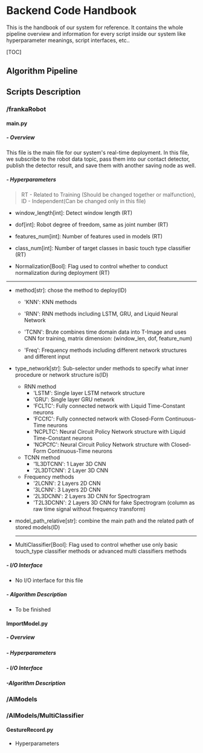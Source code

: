 # Backend Code Handbook

This is the handbook of our system for reference. It contains the whole pipeline overview and information for every script inside our system like hyperparameter meanings, script interfaces, etc..

[TOC]

## Algorithm Pipeline



## Scripts Description

### /frankaRobot

#### main.py

##### - Overview

This file is the main file for our system's real-time deployment. In this file, we subscribe to the robot data topic, pass them into our contact detector,  publish the detector result, and save them with another saving node as well. 

##### - Hyperparameters

> RT - Related to Training (Should be changed together or malfunction), ID - Independent(Can be changed only in this file)

- window_length[int]: Detect window length (RT)

- dof[int]: Robot degree of freedom, same as joint number (RT)

- features_num[int]: Number of features used in models (RT)

- class_num[int]: Number of target classes in basic touch type classifier (RT)

- Normalization[Bool]: Flag used to control whether to conduct normalization during deployment (RT)

- ------

-  method[str]: chose the method to deploy(ID)

    - 'KNN': KNN methods

    - 'RNN': RNN methods including LSTM, GRU, and Liquid Neural Network

    - 'TCNN': Brute combines time domain data into T-Image and uses CNN for training, matrix dimension: (window_len, dof, feature_num)

    - 'Freq': Frequency methods including different network structures and different input


- type_network[str]: Sub-selector under methods to specify what inner procedure or network structure is(ID)

  - RNN method
    - 'LSTM': Single layer LSTM network structure
    - 'GRU': Single layer GRU network
    - 'FCLTC': Fully connected network with Liquid Time-Constant neurons
    - 'FCCfC': Fully connected network with Closed-Form Continuous-Time neurons
    - ‘NCPLTC’: Neural Circuit Policy Network structure with Liquid Time-Constant neurons
    - 'NCPCfC': Neural Circuit Policy Network structure with Closed-Form Continuous-Time neurons
  - TCNN method
    - '1L3DTCNN': 1 Layer 3D CNN
    - '2L3DTCNN': 2 Layer 3D CNN
  - Frequency methods
    - '2LCNN': 2 Layers 2D CNN
    - '3LCNN': 3 Layers 2D CNN
    - '2L3DCNN': 2 Layers 3D CNN for Spectrogram
    - 'T2L3DCNN': 2 Layers 3D CNN for fake Spectrogram (column as raw time signal without frequency transform)
  
- model_path_relative[str]: combine the main path and the related path of stored models(ID)

  ------

- MultiClassifier[Bool]: Flag used to control whether use only basic touch_type classifier methods or advanced multi classifiers methods

##### - I/O Interface

- No I/O interface for this file

##### - Algorithm Description

- To be finished

#### ImportModel.py

##### - Overview

##### - Hyperparameters

##### - I/O Interface

##### -Algorithm Description



### /AIModels

### /AIModels/MultiClassifier

#### GestureRecord.py

- Hyperparameters

 